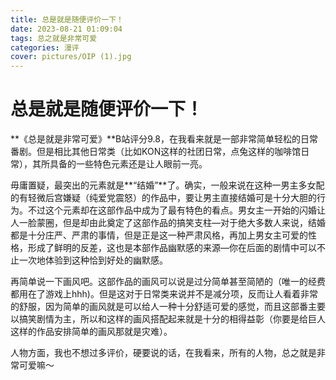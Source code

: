```yaml
---
title: 总是就是随便评价一下！
date: 2023-08-21 01:09:04
tags: 总之就是非常可爱
categories: 漫评
cover: pictures/OIP (1).jpg
---
```


# 总是就是随便评价一下！

**《总是就是非常可爱》**B站评分9.8，在我看来就是一部非常简单轻松的日常番剧。但是相比其他日常类（比如KON这样的社团日常，点兔这样的咖啡馆日常），其所具备的一些特色元素还是让人眼前一亮。

毋庸置疑，最突出的元素就是**“结婚”**了。确实，一般来说在这种一男主多女配的有轻微后宫嫌疑（纯爱党震怒）的作品中，要让男主直接结婚可是十分大胆的行为。不过这个元素却在这部作品中成为了最有特色的看点。男女主一开始的闪婚让人一脸蒙圈，但是却由此奠定了这部作品的搞笑支柱—对于绝大多数人来说，结婚都是十分庄严、严肃的事情，但是正是这一种严肃风格，再加上男女主可爱的性格，形成了鲜明的反差，这也是本部作品幽默感的来源—你在后面的剧情中可以不止一次地体验到这种恰到好处的幽默感。

再简单说一下画风吧。这部作品的画风可以说是过分简单甚至简陋的（唯一的经费都用在了游戏上hhh)。但是这对于日常类来说并不是减分项，反而让人看着非常的舒服，因为简单的画风就是可以给人一种十分舒适可爱的感觉，而且这部番主要以搞笑剧情为主，所以和这样的画风搭配起来就是十分的相得益彰（你要是给巨人这样的作品安排简单的画风那就是灾难）。

人物方面，我也不想过多评价，硬要说的话，在我看来，所有的人物，总之就是非常可爱嘛～

